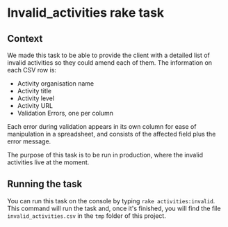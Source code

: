 # Invalid_activities rake task

## Context

We made this task to be able to provide the client with a detailed list of
invalid activities so they could amend each of them. The information on
each CSV row is:
  - Activity organisation name
  - Activity title
  - Activity level
  - Activity URL
  - Validation Errors, one per column

Each error during validation appears in its own column for ease of manipulation
in a spreadsheet, and consists of the affected field plus the error message.

The purpose of this task is to be run in production, where the invalid activities
live at the moment.

## Running the task

You can run this task on the console by typing `rake activities:invalid`. This
command will run the task and, once it's finished, you will find the file
`invalid_activities.csv` in the `tmp` folder of this project.
